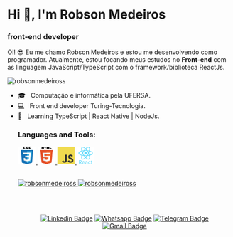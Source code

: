 <h1 align="left">Hi 👋, I'm Robson Medeiros</h1>
<h3 align="left">front-end developer</h3>

<p>Oi! 😎 Eu me chamo Robson Medeiros e estou me desenvolvendo como programador. Atualmente, estou focando meus estudos no <strong>Front-end</strong> com as linguagem JavaScript/TypeScript com o framework/biblioteca ReactJs.</p>

<p align="left"> <img src="https://komarev.com/ghpvc/?username=robsonmedeiross&label=Profile%20views&color=0e75b6&style=flat" alt="robsonmedeiross" /> </p>

<ul>
<li><g-emoji class="g-emoji" alias="mortar_board" fallback-src="https://github.githubassets.com/images/icons/emoji/unicode/1f393.png">🎓</g-emoji> &nbsp; Computação e informática pela UFERSA.</li>
<li><g-emoji class="g-emoji" alias="computer" fallback-src="https://github.githubassets.com/images/icons/emoji/unicode/1f4bb.png">💻</g-emoji> &nbsp; Front end developer Turing-Tecnologia.</li>
<li><g-emoji class="g-emoji" alias="blue_book" fallback-src="https://github.githubassets.com/images/icons/emoji/unicode/1f4d8.png">📘</g-emoji> &nbsp; Learning TypeScript | React Native | NodeJs.</li>

<h3 align="left">Languages and Tools:</h3>
<p align="left"> <a href="https://www.w3schools.com/css/" target="_blank"> <img src="https://raw.githubusercontent.com/devicons/devicon/master/icons/css3/css3-original-wordmark.svg" alt="css3" width="40" height="40"/> </a> <a href="https://www.w3.org/html/" target="_blank"> <img src="https://raw.githubusercontent.com/devicons/devicon/master/icons/html5/html5-original-wordmark.svg" alt="html5" width="40" height="40"/> </a> <a href="https://developer.mozilla.org/en-US/docs/Web/JavaScript" target="_blank"> <img src="https://raw.githubusercontent.com/devicons/devicon/master/icons/javascript/javascript-original.svg" alt="javascript" width="40" height="40"/> </a> <a href="https://reactjs.org/" target="_blank"> <img src="https://raw.githubusercontent.com/devicons/devicon/master/icons/react/react-original-wordmark.svg" alt="react" width="40" height="40"/> </a> </p>

<br/>

<a href="https://github.com/robsonmedeiross">
<img width="45%" height="180" src="https://github-readme-stats.vercel.app/api?username=robsonmedeiross&show_icons=true&theme=dracula&locale=en" alt="robsonmedeiross" />
<img width="45%" height="180" src="https://github-readme-stats.vercel.app/api/top-langs?username=robsonmedeiross&show_icons=true&locale=en&theme=dracula&layout=compact" alt="robsonmedeiross" />
</a>
 
<br/><br/>

<p align="center">
<a href="https://www.linkedin.com/in/robson-medeiros-4825ab1a6" rel="nofollow"><img src="https://camo.githubusercontent.com/50b86fadddf142e58c23160ac6eea8b14d727ceb6192d23e824831a1a6d89f8c/68747470733a2f2f696d672e736869656c64732e696f2f62616467652f2d4c696e6b6564496e2d626c75653f7374796c653d666c61742d737175617265266c6f676f3d4c696e6b6564696e266c6f676f436f6c6f723d7768697465266c696e6b3d68747470733a2f2f7777772e6c696e6b6564696e2e636f6d2f696e2f6365736172696f6e746f2f" alt="Linkedin Badge" data-canonical-src="https://img.shields.io/badge/-LinkedIn-blue?style=flat-square&amp;logo=Linkedin&amp;logoColor=white&amp;link=https://www.linkedin.com/in/cesarionto/" style="max-width:100%;"></a>
<a href="https://api.whatsapp.com/send?phone=5584999812408Hi!" rel="nofollow"><img src="https://camo.githubusercontent.com/e8328475a388b47fbd3d07c3c8c2c925b1e3dc614f25bec3d509ee4e25d2fd74/68747470733a2f2f696d672e736869656c64732e696f2f62616467652f2d57686174736170702d3443413134333f7374796c653d666c61742d737175617265266c6162656c436f6c6f723d344341313433266c6f676f3d7768617473617070266c6f676f436f6c6f723d7768697465266c696e6b3d68747470733a2f2f6170692e77686174736170702e636f6d2f73656e643f70686f6e653d3535383539393938383131333526746578743d486921" alt="Whatsapp Badge" data-canonical-src="https://img.shields.io/badge/-Whatsapp-4CA143?style=flat-square&amp;labelColor=4CA143&amp;logo=whatsapp&amp;logoColor=white&amp;link=https://api.whatsapp.com/send?phone=5584999812408&amp;text=Hi!" style="max-width:100%;"></a>
<a href="https://t.me/robsonmedeiross" rel="nofollow"><img src="https://camo.githubusercontent.com/4fbcd4005c8bd51ffd2b872714fcbad64b7b6e10da66a61a25cde376d54d2d85/68747470733a2f2f696d672e736869656c64732e696f2f62616467652f2d54656c656772616d2d3163613066313f7374796c653d666c61742d737175617265266c6162656c436f6c6f723d316361306631266c6f676f3d74656c656772616d266c6f676f436f6c6f723d7768697465266c696e6b3d68747470733a2f2f742e6d652f6365736172696f6e746f6f" alt="Telegram Badge" data-canonical-src="https://img.shields.io/badge/-Telegram-1ca0f1?style=flat-square&amp;labelColor=1ca0f1&amp;logo=telegram&amp;logoColor=white&amp;link=https://t.me/robsonmedeiross" style="max-width:100%;"></a>
<a href="mailto:id.robsonmedeiros@gmail.com"><img src="https://camo.githubusercontent.com/2f8640083c55606e002e6fde787067e3f3421245165dba9ca47844478eec0fda/68747470733a2f2f696d672e736869656c64732e696f2f62616467652f2d476d61696c2d6331343433383f7374796c653d666c61742d737175617265266c6f676f3d476d61696c266c6f676f436f6c6f723d7768697465266c696e6b3d6d61696c746f3a6365736172696f706572656972616e65746f40676d61696c2e636f6d" alt="Gmail Badge" data-canonical-src="https://img.shields.io/badge/-Gmail-c14438?style=flat-square&amp;logo=Gmail&amp;logoColor=white&amp;link=mailto:id.robsonmedeiros@gmail.com" style="max-width:100%;"></a></p> 
